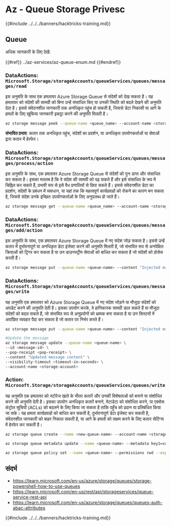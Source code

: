 # Az - Queue Storage Privesc

{{#include ../../../banners/hacktricks-training.md}}

## Queue

अधिक जानकारी के लिए देखें:

{{#ref}}
../az-services/az-queue-enum.md
{{#endref}}

### DataActions: `Microsoft.Storage/storageAccounts/queueServices/queues/messages/read`

इस अनुमति के साथ एक हमलावर Azure Storage Queue से संदेशों को देख सकता है। यह हमलावर को संदेशों की सामग्री को बिना उन्हें संसाधित किए या उनकी स्थिति को बदले देखने की अनुमति देता है। इससे संवेदनशील जानकारी तक अनधिकृत पहुंच हो सकती है, जिससे डेटा निकासी या आगे के हमलों के लिए खुफिया जानकारी इकट्ठा करने की अनुमति मिलती है।
```bash
az storage message peek --queue-name <queue_name> --account-name <storage_account>
```
**संभावित प्रभाव**: कतार तक अनधिकृत पहुंच, संदेशों का प्रदर्शन, या अनधिकृत उपयोगकर्ताओं या सेवाओं द्वारा कतार में हेरफेर।

### DataActions: `Microsoft.Storage/storageAccounts/queueServices/queues/messages/process/action`

इस अनुमति के साथ, एक हमलावर Azure Storage Queue से संदेशों को पुनः प्राप्त और संसाधित कर सकता है। इसका मतलब है कि वे संदेश की सामग्री को पढ़ सकते हैं और इसे संसाधित के रूप में चिह्नित कर सकते हैं, प्रभावी रूप से इसे वैध प्रणालियों से छिपा सकते हैं। इससे संवेदनशील डेटा का प्रदर्शन, संदेशों के प्रबंधन में व्यवधान, या यहां तक कि महत्वपूर्ण कार्यप्रवाहों को रोकने का कारण बन सकता है, जिससे संदेश उनके इच्छित उपयोगकर्ताओं के लिए अनुपलब्ध हो जाते हैं।
```bash
az storage message get --queue-name <queue_name> --account-name <storage_account>
```
### DataActions: `Microsoft.Storage/storageAccounts/queueServices/queues/messages/add/action`

इस अनुमति के साथ, एक हमलावर Azure Storage Queue में नए संदेश जोड़ सकता है। इससे उन्हें कतार में दुर्भावनापूर्ण या अनधिकृत डेटा इंजेक्ट करने की अनुमति मिलती है, जो संभावित रूप से अनपेक्षित क्रियाओं को ट्रिगर कर सकता है या उन डाउनस्ट्रीम सेवाओं को बाधित कर सकता है जो संदेशों को प्रोसेस करती हैं।
```bash
az storage message put --queue-name <queue-name> --content "Injected malicious message" --account-name <storage-account>
```
### DataActions: `Microsoft.Storage/storageAccounts/queueServices/queues/messages/write`

यह अनुमति एक हमलावर को Azure Storage Queue में नए संदेश जोड़ने या मौजूदा संदेशों को अपडेट करने की अनुमति देती है। इसका उपयोग करके, वे हानिकारक सामग्री डाल सकते हैं या मौजूदा संदेशों को बदल सकते हैं, जो संभावित रूप से अनुप्रयोगों को भ्रामक बना सकता है या उन सिस्टमों में अवांछित व्यवहार पैदा कर सकता है जो कतार पर निर्भर करते हैं।
```bash
az storage message put --queue-name <queue-name> --content "Injected malicious message" --account-name <storage-account>

#Update the message
az storage message update --queue-name <queue-name> \
--id <message-id> \
--pop-receipt <pop-receipt> \
--content "Updated message content" \
--visibility-timeout <timeout-in-seconds> \
--account-name <storage-account>
```
### Action: `Microsoft.Storage/storageAccounts/queueServices/queues/write`

यह अनुमति एक हमलावर को स्टोरेज खाते के भीतर कतारें और उनकी विशेषताओं को बनाने या संशोधित करने की अनुमति देती है। इसका उपयोग अनधिकृत कतारें बनाने, मेटाडेटा को संशोधित करने, या एक्सेस कंट्रोल सूचियों (ACLs) को बदलने के लिए किया जा सकता है ताकि पहुँच को प्रदान या प्रतिबंधित किया जा सके। यह क्षमता कार्यप्रवाहों को बाधित कर सकती है, दुर्भावनापूर्ण डेटा इंजेक्ट कर सकती है, संवेदनशील जानकारी को बाहर निकाल सकती है, या आगे के हमलों को सक्षम करने के लिए कतार सेटिंग्स में हेरफेर कर सकती है।
```bash
az storage queue create --name <new-queue-name> --account-name <storage-account>

az storage queue metadata update --name <queue-name> --metadata key1=value1 key2=value2 --account-name <storage-account>

az storage queue policy set --name <queue-name> --permissions rwd --expiry 2024-12-31T23:59:59Z --account-name <storage-account>
```
## संदर्भ

- https://learn.microsoft.com/en-us/azure/storage/queues/storage-powershell-how-to-use-queues
- https://learn.microsoft.com/en-us/rest/api/storageservices/queue-service-rest-api
- https://learn.microsoft.com/en-us/azure/storage/queues/queues-auth-abac-attributes

{{#include ../../../banners/hacktricks-training.md}}
